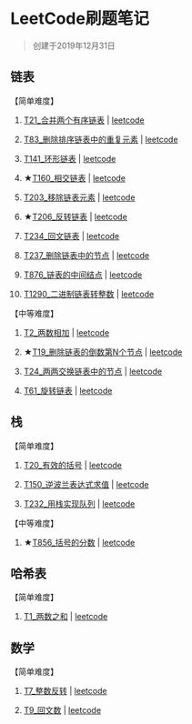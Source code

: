 # LeetCode刷题笔记

> 创建于2019年12月31日

## 链表

【简单难度】

1. [T21_合并两个有序链表](src/main/java/linkedlist/T21_合并两个有序链表.java) | [leetcode](https://leetcode-cn.com/problems/merge-two-sorted-lists/)

1. [T83_删除排序链表中的重复元素](src/main/java/linkedlist/T83_删除排序链表中的重复元素.java) | [leetcode](https://leetcode-cn.com/problems/remove-duplicates-from-sorted-list/)

1. [T141_环形链表](src/main/java/linkedlist/T141_环形链表.java) | [leetcode](https://leetcode-cn.com/problems/linked-list-cycle/)

1. ★[T160_相交链表](src/main/java/linkedlist/T160_相交链表.java) | [leetcode](https://leetcode-cn.com/problems/intersection-of-two-linked-lists/)

1. [T203_移除链表元素](src/main/java/linkedlist/T203_移除链表元素.java) | [leetcode](https://leetcode-cn.com/problems/remove-linked-list-elements/)

1. ★[T206_反转链表](src/main/java/linkedlist/T206_反转链表.java) | [leetcode](https://leetcode-cn.com/problems/reverse-linked-list/)

1. [T234_回文链表](src/main/java/linkedlist/T234_回文链表.java) | [leetcode](https://leetcode-cn.com/problems/palindrome-linked-list/)

1. [T237_删除链表中的节点](src/main/java/linkedlist/T237_删除链表中的节点.java) | [leetcode](https://leetcode-cn.com/problems/delete-node-in-a-linked-list/)

1. [T876_链表的中间结点](src/main/java/linkedlist/T876_链表的中间结点.java) | [leetcode](https://leetcode-cn.com/problems/middle-of-the-linked-list/)

1. [T1290_二进制链表转整数](src/main/java/linkedlist/T1290_二进制链表转整数.java) | [leetcode](https://leetcode-cn.com/problems/convert-binary-number-in-a-linked-list-to-integer/)

【中等难度】

1. [T2_两数相加](src/main/java/linkedlist/T2_两数相加.java) | [leetcode](https://leetcode-cn.com/problems/add-two-numbers/)

1. ★[T19_删除链表的倒数第N个节点](src/main/java/linkedlist/T19_删除链表的倒数第N个节点.java) | [leetcode](https://leetcode-cn.com/problems/remove-nth-node-from-end-of-list/)

1. [T24_两两交换链表中的节点](src/main/java/linkedlist/T24_两两交换链表中的节点.java) | [leetcode](https://leetcode-cn.com/problems/swap-nodes-in-pairs/)

1. [T61_旋转链表](src/main/java/linkedlist/T61_旋转链表.java) | [leetcode](https://leetcode-cn.com/problems/rotate-list/)

## 栈

【简单难度】

1. [T20_有效的括号](src/main/java/stack/T20_有效的括号.java) | [leetcode](https://leetcode-cn.com/problems/valid-parentheses/)

1. [T150_逆波兰表达式求值](src/main/java/stack/T150_逆波兰表达式求值.java) | [leetcode](https://leetcode-cn.com/problems/evaluate-reverse-polish-notation/)

1. [T232_用栈实现队列](src/main/java/stack/MyQueue.java) | [leetcode](https://leetcode-cn.com/problems/implement-queue-using-stacks/)

【中等难度】

1. ★[T856_括号的分数](src/main/java/stack/T856_括号的分数.java) | [leetcode](https://leetcode-cn.com/problems/score-of-parentheses/)

## 哈希表

【简单难度】

1. [T1_两数之和](src/main/java/hashtable/T1_两数之和.java) | [leetcode](https://leetcode-cn.com/problems/two-sum/)

## 数学

【简单难度】

1. [T7_整数反转](src/main/java/math/T7_整数反转.java) | [leetcode](https://leetcode-cn.com/problems/reverse-integer/)

1. [T9_回文数](src/main/java/math/T9_回文数.java) | [leetcode](https://leetcode-cn.com/problems/palindrome-number/)